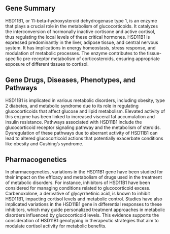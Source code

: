 ## Gene Summary
HSD11B1, or 11-beta-hydroxysteroid dehydrogenase type 1, is an enzyme that plays a crucial role in the metabolism of glucocorticoids. It catalyzes the interconversion of hormonally inactive cortisone and active cortisol, thus regulating the local levels of these critical hormones. HSD11B1 is expressed predominantly in the liver, adipose tissue, and central nervous system. It has implications in energy homeostasis, stress response, and modulation of metabolic processes. The enzyme contributes to the tissue-specific pre-receptor metabolism of corticosteroids, ensuring appropriate exposure of different tissues to cortisol.

## Gene Drugs, Diseases, Phenotypes, and Pathways
HSD11B1 is implicated in various metabolic disorders, including obesity, type 2 diabetes, and metabolic syndrome due to its role in regulating glucocorticoids that affect glucose and lipid metabolism. Elevated activity of this enzyme has been linked to increased visceral fat accumulation and insulin resistance. Pathways associated with HSD11B1 include the glucocorticoid receptor signaling pathway and the metabolism of steroids. Dysregulation of these pathways due to aberrant activity of HSD11B1 can lead to altered glucocorticoid actions that potentially exacerbate conditions like obesity and Cushing’s syndrome.

## Pharmacogenetics
In pharmacogenetics, variations in the HSD11B1 gene have been studied for their impact on the efficacy and metabolism of drugs used in the treatment of metabolic disorders. For instance, inhibitors of HSD11B1 have been considered for managing conditions related to glucocorticoid excess. Carbenoxolone, a derivative of glycyrrhetinic acid, is known to inhibit HSD11B1, impacting cortisol levels and metabolic control. Studies have also implicated variations in the HSD11B1 gene in differential responses to these inhibitors, which may guide personalized treatment approaches in metabolic disorders influenced by glucocorticoid levels. This evidence supports the consideration of HSD11B1 genotyping in therapeutic strategies that aim to modulate cortisol activity for metabolic benefits.
